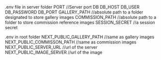 

.env file in server folder
PORT //Server port
DB
DB_HOST
DB_USER
DB_PASSWORD
DB_PORT
GALLERY_PATH //absolute path to a folder designated to store gallery images
COMMISSION_PATH //absolute path to a folder to store commission reference images
SESSION_SECRET //a session secret


.env in root folder
NEXT_PUBLIC_GALLERY_PATH //same as gallery images
NEXT_PUBLIC_COMMISSON_PATH //same as commission images
NEXT_PUBLIC_SERVER_URL //url of the server
NEXT_PUBLIC_IMAGE_SERVER //url of the image